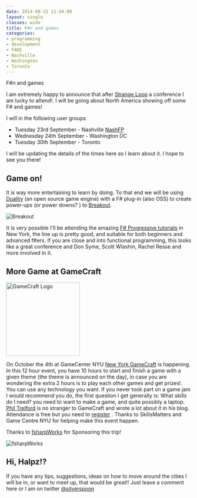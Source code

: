```yaml
---
date: 2014-08-31 11:44:00
layout: single
classes: wide
title: F#n and games
categories:
- programming 
- development
- FAKE
- Nashville
- Washington
- Toronto
---
```


F#n and games 


I am extremely happy to announce that after [Strange Loop](https://thestrangeloop.com/schedule) a conference I am lucky to attend!. I will be going about North America showing off some F# and games! 

I will  in the following user groups

* Tuesday 23rd September - Nashville  [NashFP](http://nashfp.org/)
* Wednesday 24th September - Washington DC 
* Tuesday 30th September - Toronto 

I will be updating the details of the times here as I learn about it. I hope to see you there! 

## Game on!

It is way more entertaining to learn by doing. To that end we will be using [Duality](https://github.com/bravesirandrew/duality) (an open source game engine) with a F# plug-in (also OSS) to create power-ups (or power downs? ) to [Breakout](http://en.wikipedia.org/wiki/Breakout_(video_game)). 

![Breakout](http://www.mathworks.com/matlabcentral/fileexchange/screenshots/1604/original.jpg) 

It is very possible I'll be attending the amazing [F# Progressive tutorials](https://skillsmatter.com/conferences/1886-progressive-f-tutorials-nyc-2014) in New York, the line up is pretty good, and suitable for both beginners and advanced f#ers. If you are close and into functional programming, this looks like a great conference and Don Syme, Scott Wlashin, Rachel Resse and more involved in it.

## More Game at GameCraft

<img src="http://www.gamecraft.it/static/img/gamecraft-logo-466x479.png" alt="GameCraft Logo" style="width: 200px;"/>

On October the 4th at GameCenter NYU  [New York GameCraft](https://www.gamecraft.it/events/new-york-gamecraft-2014/) is happening. In this 12 hour event, you have 10 hours to start and finish a game with a given theme (the theme is announced on the day), in case you are wondering the extra 2 hours is to play each other games and get prizes!. 
You can use any technology you want. 
If you never took part on a game jam I would recommend you do, the first question I get generally is: What skills do I need? you need to want to make a game, and quite possibly a laptop. [Phil Trelford](http://trelford.com/blog/category/GameCraft.aspx) is no stranger to GameCraft and wrote a lot about it in his blog. 
Attendance is free but you need to [register]((https://www.gamecraft.it/events/new-york-gamecraft-2014/)) . Thanks to SkillsMatters and Game Centre NYU for helping make this event happen.  



Thanks to [fsharpWorks](http://fsharpworks.com/) for Sponsoring this trip! 

![fsharpWorks](http://fsharpworks.com/images/fsharp_works_logo_100.png)

## Hi, Halpz!?

If you have any tips, suggestions, ideas on how to move around the cities I will be in, or want to meet up, that would be great!! Just leave a comment here or I am on twitter [@silverspoon](http://twitter.com/silverspoon)
